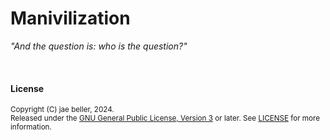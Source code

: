 # Manivilization

_"And the question is: who is the question?"_

<br />

#### License

<sup>
Copyright (C) jae beller, 2024.
</sup>
<br />
<sup>
Released under the <a href="https://www.gnu.org/licenses/gpl-3.0.txt">GNU General Public License, Version 3</a> or later. See <a href="LICENSE">LICENSE</a> for more information.
</sup>
